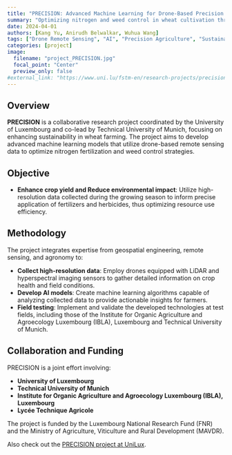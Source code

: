 ```yaml
---
title: "PRECISION: Advanced Machine Learning for Drone-Based Precision Agriculture"
summary: "Optimizing nitrogen and weed control in wheat cultivation through drone-based remote sensing and AI-driven analysis."
date: 2024-04-01
authors: [Kang Yu, Anirudh Belwalkar, Wuhua Wang]
tags: ["Drone Remote Sensing", "AI", "Precision Agriculture", "Sustainability", "UAV", "Machine Learning", "Hyperspectral"]
categories: [project]
image:
  filename: "project_PRECISION.jpg"
  focal_point: "Center"
  preview_only: false
#external_link: "https://www.uni.lu/fstm-en/research-projects/precision/"
---
```


## Overview

**PRECISION** is a collaborative research project coordinated by the University of Luxembourg and co-lead by Technical University of Munich, focusing on enhancing sustainability in wheat farming. 
The project aims to develop advanced machine learning models that utilize drone-based remote sensing data to optimize nitrogen fertilization and weed control strategies.

## Objective

- **Enhance crop yield and Reduce environmental impact**: Utilize high-resolution data collected during the growing season to inform precise application of fertilizers and herbicides, thus optimizing resource use efficiency.

## Methodology

The project integrates expertise from geospatial engineering, remote sensing, and agronomy to:

- **Collect high-resolution data**: Employ drones equipped with LiDAR and hyperspectral imaging sensors to gather detailed information on crop health and field conditions.
- **Develop AI models**: Create machine learning algorithms capable of analyzing collected data to provide actionable insights for farmers.
- **Field testing**: Implement and validate the developed technologies at test fields, including those of the Institute for Organic Agriculture and
Agroecology Luxembourg (IBLA), Luxembourg and Technical University of Munich.

## Collaboration and Funding

PRECISION is a joint effort involving:

- **University of Luxembourg**
- **Technical University of Munich**
- **Institute for Organic Agriculture and Agroecology Luxembourg (IBLA), Luxembourg**
- **Lycée Technique Agricole**

The project is funded by the Luxembourg National Research Fund (FNR) and the Ministry of Agriculture, Viticulture and Rural Development (MAVDR).

Also check out the [PRECISION project at UniLux](https://www.uni.lu/fstm-en/research-projects/precision/).